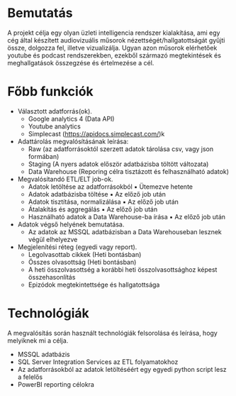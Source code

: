 # Bemutatás
A projekt célja egy olyan üzleti intelligencia rendszer kialakítása, ami egy cég által készített
audiovizuális műsorok nézettségét/hallgatottságát gyűjti össze, dolgozza fel, illetve
vizualizálja. Ugyan azon műsorok elérhetőek youtube és podcast rendszerekben, ezekből
származó megtekintések és meghallgatások összegzése és értelmezése a cél.
# Főbb funkciók
- Választott adatforrás(ok).
    - Google analytics 4 (Data API)
    - Youtube analytics
    - Simplecast (https://apidocs.simplecast.com/)k
- Adattárolás megvalósításának leírása:
    - Raw (az adatforrásoktól szerzett adatok tárolása csv, vagy json formában)
    - Staging (A nyers adatok először adatbázisba töltött változata)
    - Data Warehouse (Reporing célra tisztázott és felhasználható adatok)
- Megvalósítandó ETL/ELT job-ok.
    - Adatok letöltése az adatforrásokból
        ▪ Ütemezve hetente
    - Adatok adatbázisba töltése
        ▪ Az előző job után
    - Adatok tisztítása, normalizálása
        ▪ Az előző job után
    - Átalakítás és aggregálás
        ▪ Az előző job után
    - Használható adatok a Data Warehouse-ba írása
        ▪ Az előző job után
- Adatok végső helyének bemutatása.
    - Az adatok az MSSQL adatbázisban a Data Warehouseban lesznek végül elhelyezve
- Megjelenítési réteg (egyedi vagy report).
    - Legolvasottab cikkek (Heti bontásban)
    - Összes olvasottság (Heti bontásban)
    - A heti összolvasottség a korábbi heti összolvasottsághoz képest összehasonlítás
    - Epizódok megtekintettsége és hallgatottsága
# Technológiák
A megvalósítás során használt technológiák felsorolása és leírása, hogy melyiknek mi a
célja.
- MSSQL adatbázis
- SQL Server Integration Services az ETL folyamatokhoz
- Az adatforrásokból az adatok letöltéséért egy egyedi python script lesz a felelős
- PowerBI reporting célokra